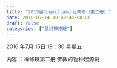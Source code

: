 ```yaml
---
title: "2015届Coquitlam小组共修（第二册）"
date: 2016-07-14 10:49:45-08:00
draft: false
categories: ["慧灯禅修班"]
---
```

2016 年7月 15日 19：30  星期五

内容 ：禅修班第二册 佛教的物种起源说
